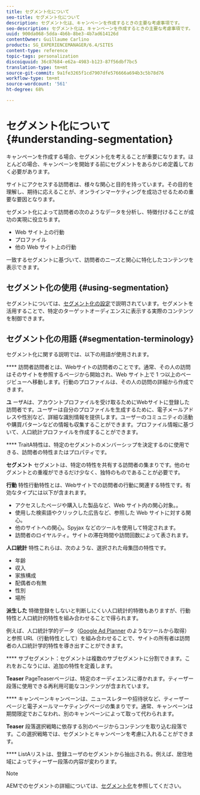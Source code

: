 ```yaml
---
title: セグメント化について
seo-title: セグメント化について
description: セグメント化は、キャンペーンを作成するときの主要な考慮事項です。
seo-description: セグメント化は、キャンペーンを作成するときの主要な考慮事項です。
uuid: 900da068-5dda-4b6b-8be3-4b7ad614126d
contentOwner: Guillaume Carlino
products: SG_EXPERIENCEMANAGER/6.4/SITES
content-type: reference
topic-tags: personalization
discoiquuid: 36c87684-e62a-4983-b123-87f56dbf7bc5
translation-type: tm+mt
source-git-commit: 9a1fe3265f1cd7907dfe576666a694b3c5b78d76
workflow-type: tm+mt
source-wordcount: '561'
ht-degree: 68%

---
```



# セグメント化について{#understanding-segmentation}

キャンペーンを作成する場合、セグメント化を考えることが重要になります。ほとんどの場合、キャンペーンを開始する前にセグメントをあらかじめ定義しておく必要があります。

サイトにアクセスする訪問者は、様々な関心と目的を持っています。その目的を理解し、期待に応えることが、オンラインマーケティングを成功させるための重要な要因となります。

セグメント化によって訪問者の次のようなデータを分析し、特徴付けることが成功&#x200B;&#x200B;の実現に役立ちます。

* Web サイト上の行動
* プロファイル
* 他の Web サイト上の行動

一致するセグメントに基づいて、訪問者のニーズと関心に特化したコンテンツを表示できます。

## セグメント化の使用 {#using-segmentation}

セグメントについては、[セグメント化の設定](/help/sites-administering/campaign-segmentation.md)で説明されています。セグメントを活用することで、特定のターゲットオーディエンスに表示する実際のコンテンツを制御できます。

## セグメント化の用語  {#segmentation-terminology}

セグメント化に関する説明では、以下の用語が使用されます。

**** 訪問者訪問者とは、Webサイトの訪問者のことです。通常、その人の訪問はそのサイトを参照するページから開始され、Web サイト上で 1 つ以上のページビューへ移動します。行動のプロファイルは、その人の訪問の詳細から作成できます。

**ユ** ーザAは、アカウントプロファイルを受け取るためにWebサイトに登録した訪問者です。ユーザーは自分のプロファイルを生成するために、電子メールアドレスや性別など、詳細な識別情報を提供します。ユーザーのコミュニティの活動や購買パターンなどの情報も収集することができます。プロファイル情報に基づいて、人口統計プロファイルを作成することができます。

**** TraitA特性は、特定のセグメントのメンバーシップを決定するのに使用できる、訪問者の特性またはプロパティです。

**セグメント** セグメントは、特定の特性を共有する訪問者の集まりです。他のセグメントとの重複ができるだけ少なく、独特のものであることが必要です。

**行動** 特性行動特性とは、Webサイトでの訪問者の行動に関連する特性です。有効なタイプには以下が含まれます。

* アクセスしたページや購入した製品など、Web サイト内の関心対象。。
* 使用した検索語やクリックした広告など、参照した Web サイトに対する関心。
* 他のサイトへの関心。Spyjax などのツールを使用して特定されます。
* 訪問者のロイヤルティ。サイトの滞在時間や訪問回数によって表されます。

**人口統計** 特性これらは、次のような、選択された母集団の特性です。

* 年齢
* 収入
* 家族構成
* 配偶者の有無
* 性別
* 場所

**派生した** 特徴登録をしないと判断しにくい人口統計的特徴もありますが、行動特性と人口統計的特性を組み合わせることで得られます。

例えば、人口統計学的データ（[Google Ad Planner](https://www.google.com/adplanner/) のようなツールから取得）と参照 URL（行動特性として）を組み合わせることで、サイトの所有者は訪問者の人口統計学的特性を導き出すことができます。

**** サブセグメント：セグメントは複数のサブセグメントに分割できます。これをおこなうには、追加の特性を定義します。

**Teaser** PageTeaserページは、特定のオーディエンスに導かれます。ティーザー段落に使用できる再利用可能なコンテンツが含まれています。

**** キャンペーンキャンペーンは、ニュースレターや招待状など、ティーザーページと電子メールマーケティングページの集まりです。通常、キャンペーンは期間限定でおこなわれ、別のキャンペーンによって取って代わられます。

**Teaser** 段落選択戦略に依存する別のページからコンテンツを取り込む段落です。この選択戦略では、セグメントとキャンペーンを考慮に入れることができます。

**** ListAリストは、登録ユーザのセグメントから抽出される。例えば、居住地域によってティーザー段落の内容が変わります。

>[!NOTE]
>
>AEMでのセグメントの詳細については、[セグメント化](/help/sites-administering/campaign-segmentation.md)を参照してください。

